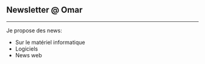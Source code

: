 ## Newsletter @ Omar 
----------
Je propose des news:
+ Sur le matériel informatique
+ Logiciels
+ News web
